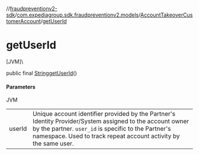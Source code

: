 //[fraudpreventionv2-sdk](../../../index.md)/[com.expediagroup.sdk.fraudpreventionv2.models](../index.md)/[AccountTakeoverCustomerAccount](index.md)/[getUserId](get-user-id.md)

# getUserId

[JVM]\

public final [String](https://docs.oracle.com/javase/8/docs/api/java/lang/String.html)[getUserId](get-user-id.md)()

#### Parameters

JVM

| | |
|---|---|
| userId | Unique account identifier provided by the Partner's Identity Provider/System assigned to the account owner by the partner. `user_id` is specific to the Partner's namespace. Used to track repeat account activity by the same user. |

